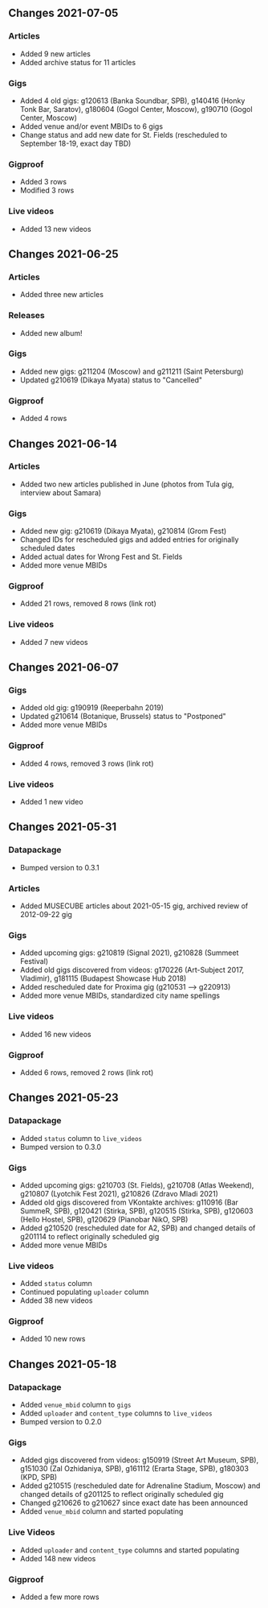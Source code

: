 ## Changes 2021-07-05

### Articles 
- Added 9 new articles
- Added archive status for 11 articles

### Gigs
- Added 4 old gigs: g120613 (Banka Soundbar, SPB), g140416 (Honky Tonk Bar, Saratov), g180604 (Gogol Center, Moscow), g190710 (Gogol Center, Moscow)
- Added venue and/or event MBIDs to 6 gigs
- Change status and add new date for St. Fields (rescheduled to September 18-19, exact day TBD)

### Gigproof
- Added 3 rows
- Modified 3 rows

### Live videos
- Added 13 new videos

## Changes 2021-06-25

### Articles 
- Added three new articles

### Releases
- Added new album!

### Gigs
- Added new gigs: g211204 (Moscow) and g211211 (Saint Petersburg)
- Updated g210619 (Dikaya Myata) status to "Cancelled"

### Gigproof
- Added 4 rows

## Changes 2021-06-14

### Articles
- Added two new articles published in June (photos from Tula gig, interview about Samara)

### Gigs
- Added new gig: g210619 (Dikaya Myata), g210814 (Grom Fest)
- Changed IDs for rescheduled gigs and added entries for originally scheduled dates
- Added actual dates for Wrong Fest and St. Fields
- Added more venue MBIDs

### Gigproof
- Added 21 rows, removed 8 rows (link rot)

### Live videos
- Added 7 new videos


## Changes 2021-06-07

### Gigs
- Added old gig: g190919 (Reeperbahn 2019)
- Updated g210614 (Botanique, Brussels) status to "Postponed"
- Added more venue MBIDs

### Gigproof
- Added 4 rows, removed 3 rows (link rot)

### Live videos 
- Added 1 new video

## Changes 2021-05-31

### Datapackage
- Bumped version to 0.3.1

### Articles
- Added MUSECUBE articles about 2021-05-15 gig, archived review of 2012-09-22 gig

### Gigs
- Added upcoming gigs: g210819 (Signal 2021), g210828 (Summeet Festival)
- Added old gigs discovered from videos: g170226 (Art-Subject 2017, Vladimir), g181115 (Budapest Showcase Hub 2018)
- Added rescheduled date for Proxima gig (g210531 --> g220913)
- Added more venue MBIDs, standardized city name spellings

### Live videos 
- Added 16 new videos

### Gigproof
- Added 6 rows, removed 2 rows (link rot)

## Changes 2021-05-23

### Datapackage

- Added `status` column to `live_videos`
- Bumped version to 0.3.0

### Gigs

- Added upcoming gigs: g210703 (St. Fields), g210708 (Atlas Weekend), g210807 (Lyotchik Fest 2021), g210826 (Zdravo Mladi 2021)
- Added old gigs discovered from VKontakte archives: g110916 (Bar SummeR, SPB), g120421 (Stirka, SPB), g120515 (Stirka, SPB), g120603 (Hello Hostel, SPB), g120629 (Pianobar NikO, SPB)
- Added g210520 (rescheduled date for A2, SPB) and changed details of g201114 to reflect originally scheduled gig
- Added more venue MBIDs

### Live videos 

- Added `status` column
- Continued populating `uploader` column
- Added 38 new videos

### Gigproof

- Added 10 new rows

## Changes 2021-05-18

### Datapackage

- Added `venue_mbid` column to `gigs`
- Added `uploader` and `content_type` columns to `live_videos`
- Bumped version to 0.2.0

### Gigs

- Added gigs discovered from videos: g150919 (Street Art Museum, SPB), g151030 (Zal Ozhidaniya, SPB), g161112 (Erarta Stage, SPB), g180303 (KPD, SPB)
- Added g210515 (rescheduled date for Adrenaline Stadium, Moscow) and changed details of g201125 to reflect originally scheduled gig
- Changed g210626 to g210627 since exact date has been announced
- Added `venue_mbid` column and started populating

### Live Videos

- Added `uploader` and `content_type` columns and started populating 
- Added 148 new videos

### Gigproof

- Added a few more rows